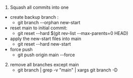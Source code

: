 1. Squash all commits into one 
- create backup branch :
    - git branch --orphan new-start
- reset main to initial commit:
    - git reset --hard $(git rev-list --max-parents=0 HEAD)
- apply the new-start files into main
    - git reset --hard new-start
- force push
    - git push origin main --force

2. remove all branches except main
    - git branch | grep -v "main" | xargs git branch -D
